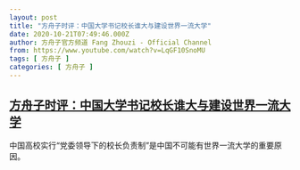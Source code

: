 ```yaml
---
layout: post
title: "方舟子时评：中国大学书记校长谁大与建设世界一流大学"
date: 2020-10-21T07:49:46.000Z
author: 方舟子官方频道 Fang Zhouzi - Official Channel
from: https://www.youtube.com/watch?v=LqGF10SnoMU
tags: [ 方舟子 ]
categories: [ 方舟子 ]
---
```

<!--1603266586000-->
[方舟子时评：中国大学书记校长谁大与建设世界一流大学](https://www.youtube.com/watch?v=LqGF10SnoMU)
------

<div>
中国高校实行“党委领导下的校长负责制”是中国不可能有世界一流大学的重要原因。
</div>
